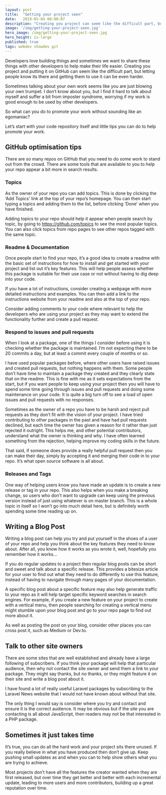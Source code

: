 ```yaml
---
layout: post
title:  "Getting your project seen"
date:   2019-05-04 08:00:07
description: "Creating you project can seem like the difficult part, but letting people know its there can be even harder"
image: '/img/getting-your-project-seen.jpg'
hero_image: /img/getting-your-project-seen.jpg
hero_height: is-large
published: true
tags: webdev showdev git
---
```


Developers love building things and sometimes we want to share these things with other developers to help make their life easier. Creating you project and putting it on GitHub can seem like the difficult part, but letting people know its there and getting them to use it can be even harder.  

Sometimes talking about your own work seems like you are just blowing your own trumpet. I don’t know about you, but I find it hard to talk about myself and suffer a bit from imposter syndrome, worrying if my work is good enough to be used by other developers. 

So what can you do to promote your work without sounding like an egomaniac?

Let’s start with your code repository itself and little tips you can do to help promote your work. 

## GitHub optimisation tips

There are so many repos on GitHub that you need to do some work to stand out from the crowd. There are some tools that are available to you to help your repo appear a bit more in search results.

### Topics

As the owner of your repo you can add topics. This is done by clicking the ‘Add Topics’ link at the top of your repo’s homepage. You can then start typing a topics and adding them to the list, before clicking ‘Done’ when you have finished. 

Adding topics to your repo should help it appear when people search by topic, by going to https://github.com/topics to see the most popular topics. You can also click topics from repo pages to see other repos tagged with the same topic.

### Readme & Documentation

Once people start to find your repo, it’s a good idea to create a readme with the basic set of instructions for how to install and get started with your project and list out it’s key features. This will help people assess whether this package is suitable for their use case or not without having to dig deep into your code. 

If you have a lot of instructions, consider creating a webpage with more detailed instructions and examples. You can then add a link to the instructions website from your readme and also at the top of your repo. 

Consider adding comments to your code where relevant to help the developers who are using your project as they may want to extend the functionality further and create a pull request. 

### Respond to issues and pull requests

When I look at a package, one of the things I consider before using it is checking whether the package is maintained. I’m not expecting there to be 20 commits a day, but at least a commit every couple of months or so. 

I have used popular packages before, where other users have raised issues and created pull requests, but nothing happens with them. Some people don’t have time to maintain a package they created and they clearly state that on the readme. This is fine with me as it sets expectations from the start, but if you want people to keep using your project then you will have to spend some time going through issues and pull requests and doing some maintenance on your code. It is quite a big turn off to see a load of open issues and pull requests with no responses. 

Sometimes as the owner of a repo you have to be harsh and reject pull requests as they don’t fit with the vision of your project. I have tried contributing to other packages in the past and have had pull requests declined, but each time the owner has given a reason for it rather than just rejected it outright. This helps me, and other potential contributors, understand what the owner is thinking and why. I have often learned something from the rejection, helping improve my coding skills in the future. 

That said, if someone does provide a really helpful pull request then you can make their day, simply by accepting it and merging their code in to your repo. It’s what open source software is all about. 

### Releases and Tags

One way of helping users know you have made an update is to create a new release or tag in your repo. This also helps when you make a breaking change, so users who don’t want to upgrade can keep using the previous version instead of just using whatever is on master branch. This is a whole topic in itself so I won’t go into much detail here, but is definitely worth spending some time reading up on. 

## Writing a Blog Post

Writing a blog post can help you try and put yourself in the shoes of a user of your repo and help you think about the key features they need to know about. After all, you know how it works as you wrote it, well, hopefully you remember how it works… 

If you do regular updates to a project then regular blog posts can be short and sweet and talk about a specific release. This provides a bitesize article for your user to find out what they need to do differently to use this feature, instead of having to navigate through many pages of your documentation. 

A specific blog post about a specific feature may also help generate traffic to your repo as it will help target specific keyword searches in search engines. For example, if you create a new feature on your project to create with a vertical menu, then people searching for creating a vertical menu might stumble upon your blog post and go to your repo page to find out more about it. 

As well as posting the post on your blog, consider other places you can cross post it, such as Medium or Dev.to. 

## Talk to other site owners

There are some sites that are well established and already have a large following of subscribers. If you think your package will help that particular audience, then why not contact the site owner and send them a link to your package. They might say thanks, but no thanks, or they might feature it on their site and write a blog post about it. 

I have found a lot of really useful Laravel packages by subscribing to the Laravel News website that I would not have known about without that site. 

The only thing I would say is consider where you try and contact and ensure it is the correct audience. It may be obvious but if the site you are contacting is all about JavaScript, then readers may not be that interested in a PHP package. 

## Sometimes it just takes time

It’s true, you can do all the hard work and your project sits there unused. If you really believe in what you have produced then don’t give up. Keep pushing small updates as and when you can to help show others what you are trying to achieve. 

Most projects don’t have all the features the creator wanted when they are first released, but over time they get better and better with each incremental update, leading to more users and more contributors, building up a great reputation over time.  
